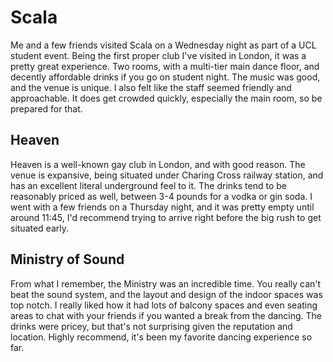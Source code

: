 # Scala
Me and a few friends visited Scala on a Wednesday night as part of a UCL student event. Being the first proper club I've visited in London, it was a pretty great experience. Two rooms, with a multi-tier main dance floor, and decently affordable drinks if you go on student night. The music was good, and the venue is unique. I also felt like the staff seemed friendly and approachable. It does get crowded quickly, especially the main room, so be prepared for that. 

## Heaven 
Heaven is a well-known gay club in London, and with good reason. The venue is expansive, being situated under Charing Cross railway station, and has an excellent literal underground feel to it. The drinks tend to be reasonably priced as well, between 3-4 pounds for a vodka or gin soda. I went with a few friends on a Thursday night, and it was pretty empty until around 11:45, I'd recommend trying to arrive right before the big rush to get situated early.

## Ministry of Sound
From what I remember, the Ministry was an incredible time. You really can't beat the sound system, and the layout and design of the indoor spaces was top notch. I really liked how it had lots of balcony spaces and even seating areas to chat with your friends if you wanted a break from the dancing. The drinks were pricey, but that's not surprising given the reputation and location. Highly recommend, it's been my favorite dancing experience so far. 

